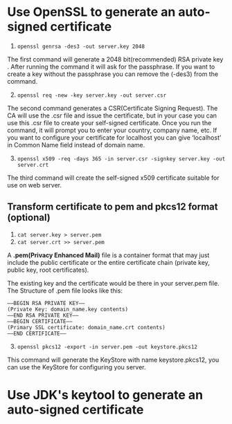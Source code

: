 # Use OpenSSL to generate an auto-signed certificate

1. `openssl genrsa -des3 -out server.key 2048`

The first command will generate a 2048 bit(recommended) RSA private key . After running the command it will ask for the passphrase. If you want to create a key without the passphrase you can remove the (-des3) from the command.

2. `openssl req -new -key server.key -out server.csr`

The second command generates a CSR(Certificate Signing Request).  The CA will use the .csr file and issue the certificate, but in your case you can use this .csr file to create your self-signed certificate. Once you run the command, it will prompt you to enter your country, company name, etc.
If you want to configure your certificate for localhost you can give ‘localhost’ in Common Name field instead of  domain name.

3. `openssl x509 -req -days 365 -in server.csr -signkey server.key -out server.crt`

The third command will create the self-signed x509 certificate suitable for use on web server.

## Transform certificate to pem and pkcs12 format (optional)

1. `cat server.key > server.pem`
2. `cat server.crt >> server.pem`

A **.pem(Privacy Enhanced Mail)** file is a container format that may just include the public certificate or the entire certificate chain (private key, public key, root certificates).

The existing key and the certificate would be there in your server.pem file. The Structure of .pem file looks like this:
```
—–BEGIN RSA PRIVATE KEY—–
(Private Key: domain_name.key contents)
—–END RSA PRIVATE KEY—–
—–BEGIN CERTIFICATE—–
(Primary SSL certificate: domain_name.crt contents)
—–END CERTIFICATE—–
```

3. `openssl pkcs12 -export -in server.pem -out keystore.pkcs12`

This command will generate the KeyStore with name keystore.pkcs12, you can use the KeyStore for configuring you server.

# Use JDK's keytool to generate an auto-signed certificate
